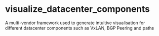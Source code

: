 # visualize_datacenter_components
A multi-vendor framework used to generate intuitive visualisation for different datacenter components such as VxLAN, BGP Peering and paths 
